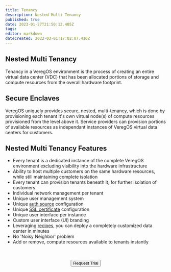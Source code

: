 ```yaml
---
title: Tenancy
description: Nested Multi Tenancy
published: true
date: 2023-01-27T21:50:12.405Z
tags: 
editor: markdown
dateCreated: 2022-03-01T17:02:07.410Z
---
```


## Nested Multi Tenancy

Tenancy in a VeregOS environment is the process of creating an entire virtual data center (VDC) that has been allocated portions of storage and compute resources from the overall hardware footprint.

## Secure Enclaves

VeregOS uniquely provides secure, nested, multi-tenancy, which is done by provisioning each tenant it's own virtual node(s) of compute resources provisioned from the level above it. Service providers can provision portions of available resources as independant instances of VeregOS virtual data centers for customers.

## Nested Multi Tenancy Features

- Every tenant is a dedicated instance of the complete VeregOS environment excluding visibility into the hardware infrastructure
- Ability to host multiple customers on the same hardware resources, while still maintaining complete isolation
- Every tenant can provision tenants beneath it, for further isolation of customers
- Individual network management per tenant
- Unique user management system
- Unique [auth source](/public/auth) configuration
- Unique [SSL certificate](/public/certificates) configuration
- Unique user interface per instance
- Custom user interface (UI) branding
- Leveraging [recipes](/public/recipes), you can deploy a completely customized data center in minutes
- No 'Noisy Neighbor' problem
- Add or remove, compute resources available to tenants instantly
<br>
<br>
<div style="text-align:center; margin-bottom:5px">
  <a href="https://www.verge.io/test-drive#Demo-Section"><button class="button-cta">Request Trial</button></a>
</div>
